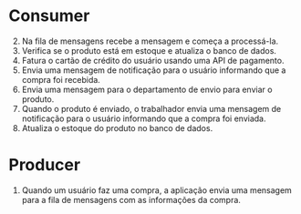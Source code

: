 # Consumer

2. Na fila de mensagens recebe a mensagem e começa a processá-la.
3. Verifica se o produto está em estoque e atualiza o banco de dados.
4. Fatura o cartão de crédito do usuário usando uma API de pagamento.
5. Envia uma mensagem de notificação para o usuário informando que a compra foi recebida.
6. Envia uma mensagem para o departamento de envio para enviar o produto.
7. Quando o produto é enviado, o trabalhador envia uma mensagem de notificação para o usuário informando que a compra foi enviada.
8. Atualiza o estoque do produto no banco de dados.

# Producer



1. Quando um usuário faz uma compra, a aplicação envia uma mensagem para a fila de mensagens com as informações da compra.

